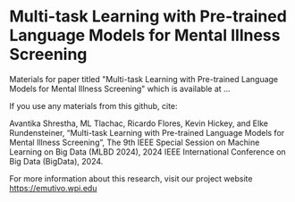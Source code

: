 # Multi-task Learning with Pre-trained Language Models for Mental Illness Screening 
Materials for paper titled "Multi-task Learning with Pre-trained Language Models for Mental Illness Screening" which is available at ...

If you use any materials from this github, cite:

Avantika Shrestha, ML Tlachac, Ricardo Flores, Kevin Hickey, and Elke Rundensteiner, “Multi-task Learning with Pre-trained Language Models for Mental Illness Screening”, The 9th IEEE Special Session on Machine Learning on Big Data (MLBD 2024), 2024 IEEE International Conference on Big Data (BigData), 2024.

For more information about this research, visit our project website https://emutivo.wpi.edu

